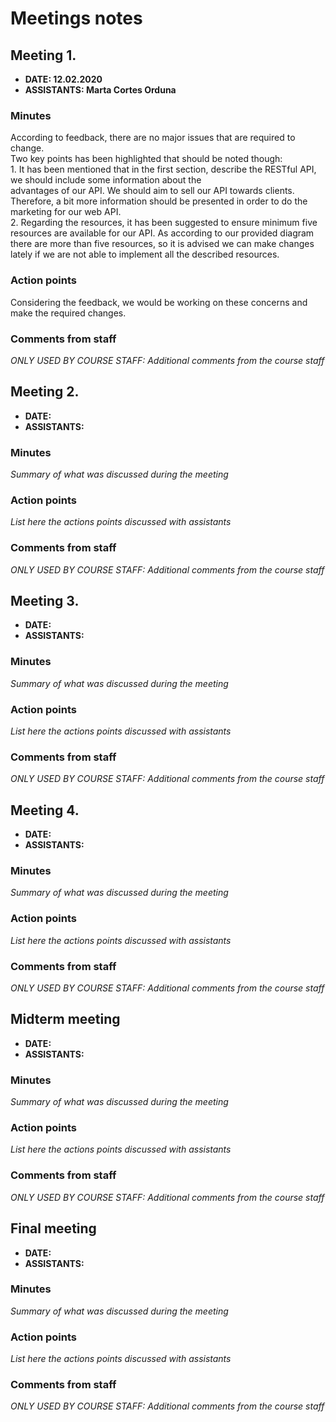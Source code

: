 # Meetings notes

## Meeting 1.
* **DATE: 12.02.2020**
* **ASSISTANTS: Marta Cortes Orduna**

### Minutes

According to feedback, there are no major issues that are required to change.</br>
Two key points has been highlighted that should be noted though:</br>
    1.	It has been mentioned that in the first section, describe the RESTful API, we should include some information about the   
        advantages of our API. We should aim to sell our API towards clients. Therefore, a bit more information should be presented in 
        order to do the marketing for our web API. </br>
    2.	Regarding the resources, it has been suggested to ensure minimum five resources are available for our API. As according to our           provided diagram there are more than five resources, so it is advised we can make changes lately if we are not able to implement         all the described resources.

### Action points

Considering the feedback, we would be working on these concerns and make the required changes. 


### Comments from staff
*ONLY USED BY COURSE STAFF: Additional comments from the course staff*

## Meeting 2.
* **DATE:**
* **ASSISTANTS:**

### Minutes
*Summary of what was discussed during the meeting*

### Action points
*List here the actions points discussed with assistants*


### Comments from staff
*ONLY USED BY COURSE STAFF: Additional comments from the course staff*

## Meeting 3.
* **DATE:**
* **ASSISTANTS:**

### Minutes
*Summary of what was discussed during the meeting*

### Action points
*List here the actions points discussed with assistants*


### Comments from staff
*ONLY USED BY COURSE STAFF: Additional comments from the course staff*

## Meeting 4.
* **DATE:**
* **ASSISTANTS:**

### Minutes
*Summary of what was discussed during the meeting*

### Action points
*List here the actions points discussed with assistants*


### Comments from staff
*ONLY USED BY COURSE STAFF: Additional comments from the course staff*

## Midterm meeting
* **DATE:**
* **ASSISTANTS:**

### Minutes
*Summary of what was discussed during the meeting*

### Action points
*List here the actions points discussed with assistants*


### Comments from staff
*ONLY USED BY COURSE STAFF: Additional comments from the course staff*

## Final meeting
* **DATE:**
* **ASSISTANTS:**

### Minutes
*Summary of what was discussed during the meeting*

### Action points
*List here the actions points discussed with assistants*


### Comments from staff
*ONLY USED BY COURSE STAFF: Additional comments from the course staff*


